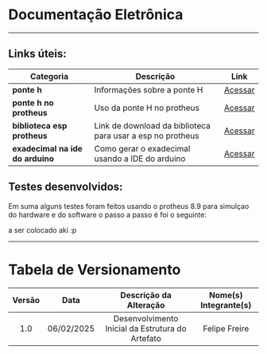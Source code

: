 # Documentação Eletrônica

---

## Links úteis:

| Categoria                | Descrição                                     | Link                                                                                                                                  |
|--------------------------|-----------------------------------------------|--------------------------------------------------------------------------------------------------------------------------------------|
| **ponte h**                      | Informações sobre a ponte H         | [Acessar](https://www.usinainfo.com.br/driver-para-motor/driver-ponte-h-dupla-ou-motor-de-passo-l298-2302.html)                        |
| **ponte h no protheus**                      | Uso da ponte H no protheus                      | [Acessar](https://eletronworld.com.br/6-alternativas-de-como-controlar-motores-com-a-ponte-h/)                                                                                          |
| **biblioteca esp protheus**          | Link de download da biblioteca para usar a esp no protheus          | [Acessar](https://www-theengineeringprojects-com.translate.goog/2023/07/esp32-library-for-proteus.html?_x_tr_sl=en&_x_tr_tl=pt&_x_tr_hl=pt&_x_tr_pto=tc)      |
| **exadecimal na ide do arduino**                | Como gerar o exadecimal usando a IDE do arduino                 | [Acessar](https://www-theengineeringprojects-com.translate.goog/2015/10/hex-file-arduino.html?_x_tr_sl=en&_x_tr_tl=pt&_x_tr_hl=pt&_x_tr_pto=tc) |


## Testes desenvolvidos:

Em suma alguns testes foram feitos usando o protheus 8.9 para simulçao do hardware e do software o passo a passo é foi o seguinte:

a ser colocado aki :p

---
# Tabela de Versionamento 

| Versão | Data | Descrição da Alteração | Nome(s) Integrante(s) |
| :----: | :--: | :--------------------: | :-------------------: |
| 1.0 | 06/02/2025 | Desenvolvimento Inicial da Estrutura do Artefato | Felipe Freire |
